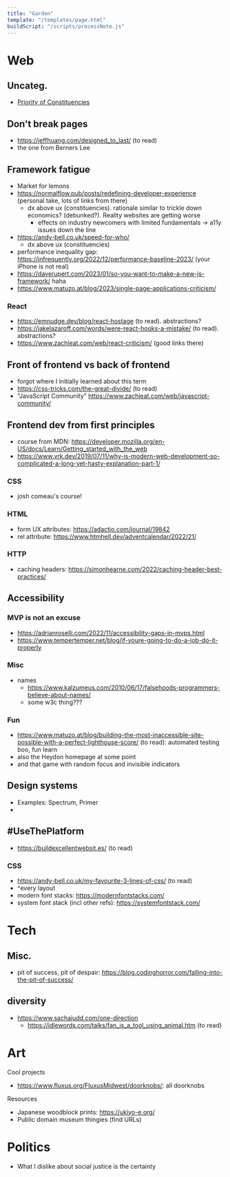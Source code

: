 ```yaml
---
title: "Garden"
template: "/templates/page.html"
buildScript: "/scripts/processNote.js"
---
```


# Web

## Uncateg.

- [Priority of Constituencies](https://www.w3.org/TR/html-design-principles/#priority-of-constituencies)

## Don't break pages

- https://jeffhuang.com/designed_to_last/ (to read)
- the one from Berners Lee

## Framework fatigue

- Market for lemons
- https://normalflow.pub/posts/redefining-developer-experience (personal take, lots of links from there)
  - dx above ux (constituencies). rationale similar to trickle down economics? (debunked?). Reality websites are getting worse
    - effects on industry newcomers with limited fundamentals -> a11y issues down the line
- https://andy-bell.co.uk/speed-for-who/
  - dx above ux (constituencies)
- performance inequality gap: https://infrequently.org/2022/12/performance-baseline-2023/ (your iPhone is not real)
- https://daverupert.com/2023/01/so-you-want-to-make-a-new-js-framework/ haha
- https://www.matuzo.at/blog/2023/single-page-applications-criticism/

### React

- https://emnudge.dev/blog/react-hostage (to read). abstractions?
- https://jakelazaroff.com/words/were-react-hooks-a-mistake/ (to read). abstractions?
- https://www.zachleat.com/web/react-criticism/ (good links there)

## Front of frontend vs back of frontend

- forgot where I initially learned about this term
- https://css-tricks.com/the-great-divide/ (to read)
- "JavaScript Community" https://www.zachleat.com/web/javascript-community/

## Frontend dev from first principles

- course from MDN: https://developer.mozilla.org/en-US/docs/Learn/Getting_started_with_the_web
- https://www.vrk.dev/2019/07/11/why-is-modern-web-development-so-complicated-a-long-yet-hasty-explanation-part-1/

### CSS

- josh comeau's course!

### HTML

- form UX attributes: https://adactio.com/journal/19842
- rel attribute: https://www.htmhell.dev/adventcalendar/2022/21/

### HTTP

- caching headers: https://simonhearne.com/2022/caching-header-best-practices/

## Accessibility

### MVP is not an excuse

- https://adrianroselli.com/2022/11/accessibility-gaps-in-mvps.html
- https://www.tempertemper.net/blog/if-youre-going-to-do-a-job-do-it-properly

### Misc

- names
  - https://www.kalzumeus.com/2010/06/17/falsehoods-programmers-believe-about-names/
  - some w3c thing???

### Fun

- https://www.matuzo.at/blog/building-the-most-inaccessible-site-possible-with-a-perfect-lighthouse-score/ (to read): automated testing boo, fun learn
- also the Heydon homepage at some point
- and that game with random focus and invisible indicators

## Design systems

- Examples: Spectrum, Primer
-

## #UseThePlatform

- https://buildexcellentwebsit.es/ (to read)

### CSS

- https://andy-bell.co.uk/my-favourite-3-lines-of-css/ (to read)
- ^every layout
- modern font stacks: https://modernfontstacks.com/
- system font stack (incl other refs): https://systemfontstack.com/

# Tech

## Misc.

- pit of success, pit of despair: https://blog.codinghorror.com/falling-into-the-pit-of-success/

## diversity

- https://www.sachajudd.com/one-direction
  - https://idlewords.com/talks/fan_is_a_tool_using_animal.htm (to read)

# Art

Cool projects

- https://www.fluxus.org/FluxusMidwest/doorknobs/: all doorknobs

Resources

- Japanese woodblock prints: https://ukiyo-e.org/
- Public domain museum thingies (find URLs)

# Politics

- What I dislike about social justice is the certainty
